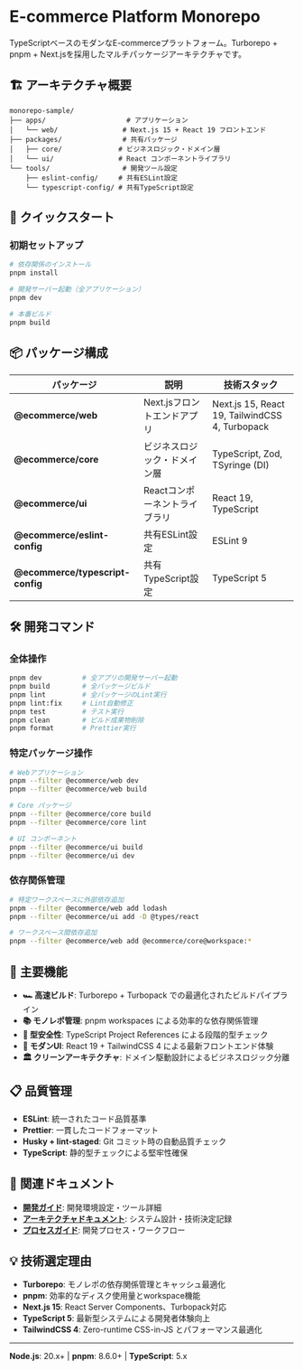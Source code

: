 # E-commerce Platform Monorepo

TypeScriptベースのモダンなE-commerceプラットフォーム。Turborepo + pnpm + Next.jsを採用したマルチパッケージアーキテクチャです。

## 🏗️ アーキテクチャ概要

```
monorepo-sample/
├── apps/                    # アプリケーション
│   └── web/                # Next.js 15 + React 19 フロントエンド
├── packages/               # 共有パッケージ
│   ├── core/              # ビジネスロジック・ドメイン層
│   └── ui/                # React コンポーネントライブラリ
└── tools/                  # 開発ツール設定
    ├── eslint-config/     # 共有ESLint設定
    └── typescript-config/ # 共有TypeScript設定
```

## 🚀 クイックスタート

### 初期セットアップ

```bash
# 依存関係のインストール
pnpm install

# 開発サーバー起動（全アプリケーション）
pnpm dev

# 本番ビルド
pnpm build
```

## 📦 パッケージ構成

| パッケージ                       | 説明                          | 技術スタック                                   |
| -------------------------------- | ----------------------------- | ---------------------------------------------- |
| **@ecommerce/web**               | Next.jsフロントエンドアプリ   | Next.js 15, React 19, TailwindCSS 4, Turbopack |
| **@ecommerce/core**              | ビジネスロジック・ドメイン層  | TypeScript, Zod, TSyringe (DI)                 |
| **@ecommerce/ui**                | Reactコンポーネントライブラリ | React 19, TypeScript                           |
| **@ecommerce/eslint-config**     | 共有ESLint設定                | ESLint 9                                       |
| **@ecommerce/typescript-config** | 共有TypeScript設定            | TypeScript 5                                   |

## 🛠️ 開発コマンド

### 全体操作

```bash
pnpm dev          # 全アプリの開発サーバー起動
pnpm build        # 全パッケージビルド
pnpm lint         # 全パッケージのLint実行
pnpm lint:fix     # Lint自動修正
pnpm test         # テスト実行
pnpm clean        # ビルド成果物削除
pnpm format       # Prettier実行
```

### 特定パッケージ操作

```bash
# Webアプリケーション
pnpm --filter @ecommerce/web dev
pnpm --filter @ecommerce/web build

# Core パッケージ
pnpm --filter @ecommerce/core build
pnpm --filter @ecommerce/core lint

# UI コンポーネント
pnpm --filter @ecommerce/ui build
pnpm --filter @ecommerce/ui dev
```

### 依存関係管理

```bash
# 特定ワークスペースに外部依存追加
pnpm --filter @ecommerce/web add lodash
pnpm --filter @ecommerce/ui add -D @types/react

# ワークスペース間依存追加
pnpm --filter @ecommerce/web add @ecommerce/core@workspace:*
```

## 🎯 主要機能

- **🏎️ 高速ビルド**: Turborepo + Turbopack での最適化されたビルドパイプライン
- **📚 モノレポ管理**: pnpm workspaces による効率的な依存関係管理
- **🔧 型安全性**: TypeScript Project References による段階的型チェック
- **🎨 モダンUI**: React 19 + TailwindCSS 4 による最新フロントエンド体験
- **🏛️ クリーンアーキテクチャ**: ドメイン駆動設計によるビジネスロジック分離

## 📋 品質管理

- **ESLint**: 統一されたコード品質基準
- **Prettier**: 一貫したコードフォーマット
- **Husky + lint-staged**: Git コミット時の自動品質チェック
- **TypeScript**: 静的型チェックによる堅牢性確保

## 🔗 関連ドキュメント

- **[開発ガイド](./claudedocs/development/README.md)**: 開発環境設定・ツール詳細
- **[アーキテクチャドキュメント](./claudedocs/architecture/README.md)**: システム設計・技術決定記録
- **[プロセスガイド](./claudedocs/processes/README.md)**: 開発プロセス・ワークフロー

## 💡 技術選定理由

- **Turborepo**: モノレポの依存関係管理とキャッシュ最適化
- **pnpm**: 効率的なディスク使用量とworkspace機能
- **Next.js 15**: React Server Components、Turbopack対応
- **TypeScript 5**: 最新型システムによる開発者体験向上
- **TailwindCSS 4**: Zero-runtime CSS-in-JS とパフォーマンス最適化

---

**Node.js**: 20.x+ | **pnpm**: 8.6.0+ | **TypeScript**: 5.x
